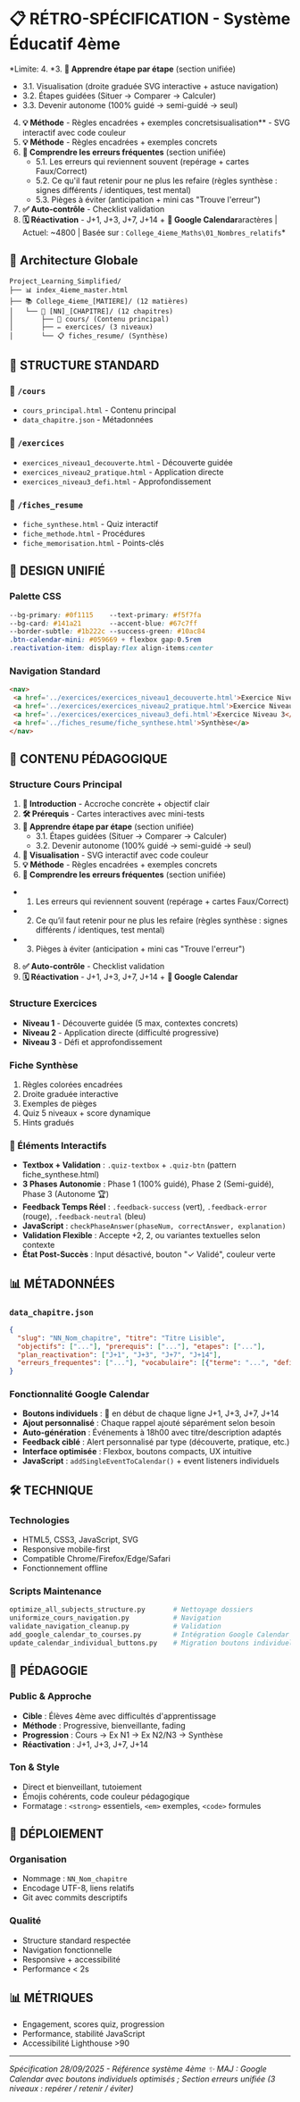 # 📋 RÉTRO-SPÉCIFICATION - Système Éducatif 4ème
*Limite: 4. *3. **🚶 Apprendre étape par étape** (section unifiée)
   - 3.1. Visualisation (droite graduée SVG interactive + astuce navigation)
   - 3.2. Étapes guidées (Situer → Comparer → Calculer)
   - 3.3. Devenir autonome (100% guidé → semi-guidé → seul)
4. **💡 Méthode** - Règles encadrées + exemples concretsisualisation** - SVG interactif avec code couleur
5. **💡 Méthode** - Règles encadrées + exemples concrets
5. **🧠 Comprendre les erreurs fréquentes** (section unifiée)
   - 5.1. Les erreurs qui reviennent souvent (repérage + cartes Faux/Correct)
   - 5.2. Ce qu'il faut retenir pour ne plus les refaire (règles synthèse : signes différents / identiques, test mental)
   - 5.3. Pièges à éviter (anticipation + mini cas "Trouve l'erreur")
6. **✅ Auto-contrôle** - Checklist validation
7. **🗓️ Réactivation** - J+1, J+3, J+7, J+14 + **📅 Google Calendar**aractères | Actuel: ~4800 | Basée sur : `College_4ieme_Maths\01_Nombres_relatifs`*

## 🎯 **Architecture Globale**
```
Project_Learning_Simplified/
├── 📊 index_4ieme_master.html
├── 📚 College_4ieme_[MATIERE]/ (12 matières)
│   └── 📖 [NN]_[CHAPITRE]/ (12 chapitres)
│       ├── 📝 cours/ (Contenu principal)
│       ├── ✏️ exercices/ (3 niveaux)
│       └── 📋 fiches_resume/ (Synthèse)
```

## 📖 **STRUCTURE STANDARD**

### **📂 `/cours`**
- `cours_principal.html` - Contenu principal
- `data_chapitre.json` - Métadonnées

### **📂 `/exercices`**
- `exercices_niveau1_decouverte.html` - Découverte guidée
- `exercices_niveau2_pratique.html` - Application directe  
- `exercices_niveau3_defi.html` - Approfondissement

### **📂 `/fiches_resume`**
- `fiche_synthese.html` - Quiz interactif
- `fiche_methode.html` - Procédures
- `fiche_memorisation.html` - Points-clés

## 🎨 **DESIGN UNIFIÉ**

### **Palette CSS**
```css
--bg-primary: #0f1115    --text-primary: #f5f7fa
--bg-card: #141a21       --accent-blue: #67c7ff
--border-subtle: #1b222c --success-green: #10ac84
.btn-calendar-mini: #059669 + flexbox gap:0.5rem
.reactivation-item: display:flex align-items:center
```

### **Navigation Standard**
```html
<nav>
 <a href='../exercices/exercices_niveau1_decouverte.html'>Exercice Niveau 1</a>
 <a href='../exercices/exercices_niveau2_pratique.html'>Exercice Niveau 2</a>
 <a href='../exercices/exercices_niveau3_defi.html'>Exercice Niveau 3</a>
 <a href='../fiches_resume/fiche_synthese.html'>Synthèse</a>
</nav>
```

## 📝 **CONTENU PÉDAGOGIQUE**

### **Structure Cours Principal**
1. **🎯 Introduction** - Accroche concrète + objectif clair
2. **🛠️ Prérequis** - Cartes interactives avec mini-tests
3. **🚶 Apprendre étape par étape** (section unifiée)
   - 3.1. Étapes guidées (Situer → Comparer → Calculer)
   - 3.2. Devenir autonome (100% guidé → semi-guidé → seul)
5. **🎨 Visualisation** - SVG interactif avec code couleur
6. **💡 Méthode** - Règles encadrées + exemples concrets
7. **🧠 Comprendre les erreurs fréquentes** (section unifiée)
  - 1. Les erreurs qui reviennent souvent (repérage + cartes Faux/Correct)
  - 2. Ce qu’il faut retenir pour ne plus les refaire (règles synthèse : signes différents / identiques, test mental)
  - 3. Pièges à éviter (anticipation + mini cas "Trouve l'erreur")
8. **✅ Auto-contrôle** - Checklist validation
9. **🗓️ Réactivation** - J+1, J+3, J+7, J+14 + **📅 Google Calendar**

### **Structure Exercices**
- **Niveau 1** - Découverte guidée (5 max, contextes concrets)
- **Niveau 2** - Application directe (difficulté progressive)
- **Niveau 3** - Défi et approfondissement

### **Fiche Synthèse**
1. Règles colorées encadrées
2. Droite graduée interactive
3. Exemples de pièges
4. Quiz 5 niveaux + score dynamique
5. Hints gradués

### **💬 Éléments Interactifs**
- **Textbox + Validation** : `.quiz-textbox` + `.quiz-btn` (pattern fiche_synthese.html)
- **3 Phases Autonomie** : Phase 1 (100% guidé), Phase 2 (Semi-guidé), Phase 3 (Autonome 🏆)
- **Feedback Temps Réel** : `.feedback-success` (vert), `.feedback-error` (rouge), `.feedback-neutral` (bleu)
- **JavaScript** : `checkPhaseAnswer(phaseNum, correctAnswer, explanation)`
- **Validation Flexible** : Accepte +2, 2, ou variantes textuelles selon contexte
- **État Post-Succès** : Input désactivé, bouton "✓ Validé", couleur verte

## 📊 **MÉTADONNÉES**

### **`data_chapitre.json`**
```json
{
  "slug": "NN_Nom_chapitre", "titre": "Titre Lisible",
  "objectifs": ["..."], "prerequis": ["..."], "etapes": ["..."],
  "plan_reactivation": ["J+1", "J+3", "J+7", "J+14"],
  "erreurs_frequentes": ["..."], "vocabulaire": [{"terme": "...", "definition": "..."}]
}
```

### **Fonctionnalité Google Calendar** 
- **Boutons individuels** : 📅 en début de chaque ligne J+1, J+3, J+7, J+14
- **Ajout personnalisé** : Chaque rappel ajouté séparément selon besoin
- **Auto-génération** : Événements à 18h00 avec titre/description adaptés
- **Feedback ciblé** : Alert personnalisé par type (découverte, pratique, etc.)
- **Interface optimisée** : Flexbox, boutons compacts, UX intuitive
- **JavaScript** : `addSingleEventToCalendar()` + event listeners individuels

## 🛠️ **TECHNIQUE**

### **Technologies**
- HTML5, CSS3, JavaScript, SVG
- Responsive mobile-first
- Compatible Chrome/Firefox/Edge/Safari
- Fonctionnement offline

### **Scripts Maintenance**
```python
optimize_all_subjects_structure.py       # Nettoyage dossiers
uniformize_cours_navigation.py           # Navigation
validate_navigation_cleanup.py           # Validation
add_google_calendar_to_courses.py        # Intégration Google Calendar
update_calendar_individual_buttons.py    # Migration boutons individuels
```

## 🎯 **PÉDAGOGIE**

### **Public & Approche**
- **Cible** : Élèves 4ème avec difficultés d'apprentissage
- **Méthode** : Progressive, bienveillante, fading
- **Progression** : Cours → Ex N1 → Ex N2/N3 → Synthèse
- **Réactivation** : J+1, J+3, J+7, J+14

### **Ton & Style**
- Direct et bienveillant, tutoiement
- Émojis cohérents, code couleur pédagogique
- Formatage : `<strong>` essentiels, `<em>` exemples, `<code>` formules

## 🚀 **DÉPLOIEMENT**

### **Organisation**
- Nommage : `NN_Nom_chapitre`
- Encodage UTF-8, liens relatifs
- Git avec commits descriptifs

### **Qualité**
- Structure standard respectée
- Navigation fonctionnelle
- Responsive + accessibilité
- Performance < 2s

## 📊 **MÉTRIQUES**
- Engagement, scores quiz, progression
- Performance, stabilité JavaScript
- Accessibilité Lighthouse >90

---
*Spécification 28/09/2025 - Référence système 4ème*
*✨ MAJ : Google Calendar avec boutons individuels optimisés ; Section erreurs unifiée (3 niveaux : repérer / retenir / éviter)*